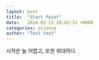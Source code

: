 ```yaml
---
layout: post
title:  "Start Point"
date:   2024-02-13 20:02:31 +0900
categories: science
author: "Test text"
---
```

시작은 늘 어렵고,
또한 위대하다.